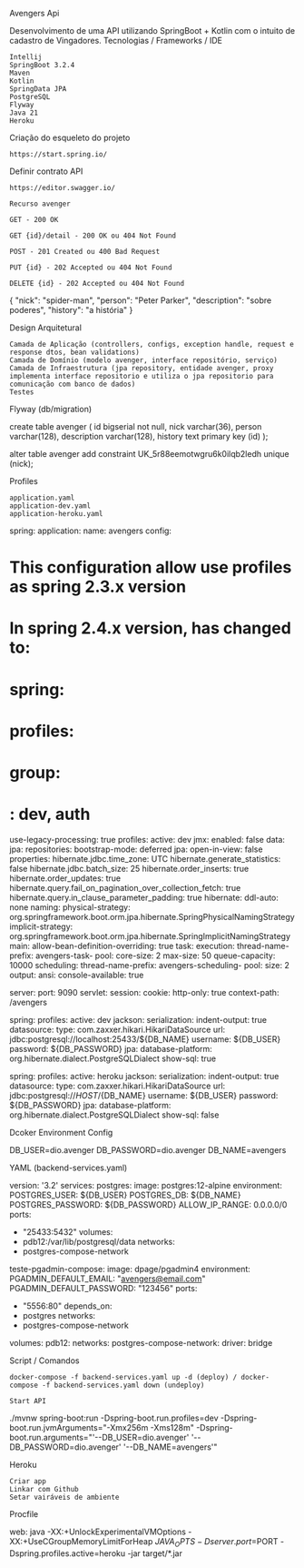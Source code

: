 Avengers Api

Desenvolvimento de uma API utilizando SpringBoot + Kotlin com o intuito de cadastro de Vingadores.
Tecnologias / Frameworks / IDE

    Intellij
    SpringBoot 3.2.4
    Maven
    Kotlin
    SpringData JPA
    PostgreSQL
    Flyway
    Java 21
    Heroku

Criação do esqueleto do projeto

    https://start.spring.io/

Definir contrato API

    https://editor.swagger.io/

    Recurso avenger

    GET - 200 OK

    GET {id}/detail - 200 OK ou 404 Not Found

    POST - 201 Created ou 400 Bad Request

    PUT {id} - 202 Accepted ou 404 Not Found

    DELETE {id} - 202 Accepted ou 404 Not Found

{
"nick": "spider-man",
"person": "Peter Parker",
"description": "sobre poderes",
"history": "a história"
}

Design Arquitetural

    Camada de Aplicação (controllers, configs, exception handle, request e response dtos, bean validations)
    Camada de Domínio (modelo avenger, interface repositório, serviço)
    Camada de Infraestrutura (jpa repository, entidade avenger, proxy implementa interface repositorio e utiliza o jpa repositorio para comunicação com banco de dados)
    Testes

Flyway (db/migration)

create table avenger (
id bigserial not null,
nick varchar(36),
person varchar(128),
description varchar(128),
history text
primary key (id)
);

alter table avenger add constraint UK_5r88eemotwgru6k0ilqb2ledh unique (nick);

Profiles

    application.yaml
    application-dev.yaml
    application-heroku.yaml

spring:
application:
name: avengers
config:
# This configuration allow use profiles as spring 2.3.x version
# In spring 2.4.x version, has changed to:
# spring:
#  profiles:
#    group:
#      <group>: dev, auth
use-legacy-processing: true
profiles:
active: dev
jmx:
enabled: false
data:
jpa:
repositories:
bootstrap-mode: deferred
jpa:
open-in-view: false
properties:
hibernate.jdbc.time_zone: UTC
hibernate.generate_statistics: false
hibernate.jdbc.batch_size: 25
hibernate.order_inserts: true
hibernate.order_updates: true
hibernate.query.fail_on_pagination_over_collection_fetch: true
hibernate.query.in_clause_parameter_padding: true
hibernate:
ddl-auto: none
naming:
physical-strategy: org.springframework.boot.orm.jpa.hibernate.SpringPhysicalNamingStrategy
implicit-strategy: org.springframework.boot.orm.jpa.hibernate.SpringImplicitNamingStrategy
main:
allow-bean-definition-overriding: true
task:
execution:
thread-name-prefix: avengers-task-
pool:
core-size: 2
max-size: 50
queue-capacity: 10000
scheduling:
thread-name-prefix: avengers-scheduling-
pool:
size: 2
output:
ansi:
console-available: true

server:
port: 9090
servlet:
session:
cookie:
http-only: true
context-path: /avengers

spring:
profiles:
active: dev
jackson:
serialization:
indent-output: true
datasource:
type: com.zaxxer.hikari.HikariDataSource
url: jdbc:postgresql://localhost:25433/${DB_NAME}
username: ${DB_USER}
password: ${DB_PASSWORD}
jpa:
database-platform: org.hibernate.dialect.PostgreSQLDialect
show-sql: true

spring:
profiles:
active: heroku
jackson:
serialization:
indent-output: true
datasource:
type: com.zaxxer.hikari.HikariDataSource
url: jdbc:postgresql://${HOST}/${DB_NAME}
username: ${DB_USER}
password: ${DB_PASSWORD}
jpa:
database-platform: org.hibernate.dialect.PostgreSQLDialect
show-sql: false

Dcoker
Environment Config

DB_USER=dio.avenger
DB_PASSWORD=dio.avenger
DB_NAME=avengers

YAML (backend-services.yaml)

version: '3.2'
services:
postgres:
image: postgres:12-alpine
environment:
POSTGRES_USER: ${DB_USER}
POSTGRES_DB: ${DB_NAME}
POSTGRES_PASSWORD: ${DB_PASSWORD}
ALLOW_IP_RANGE: 0.0.0.0/0
ports:
- "25433:5432"
volumes:
- pdb12:/var/lib/postgresql/data
networks:
- postgres-compose-network

teste-pgadmin-compose:
image: dpage/pgadmin4
environment:
PGADMIN_DEFAULT_EMAIL: "avengers@email.com"
PGADMIN_DEFAULT_PASSWORD: "123456"
ports:
- "5556:80"
depends_on:
- postgres
networks:
- postgres-compose-network

volumes:
pdb12:
networks:
postgres-compose-network:
driver: bridge

Script / Comandos

    docker-compose -f backend-services.yaml up -d (deploy) / docker-compose -f backend-services.yaml down (undeploy)

    Start API

./mvnw spring-boot:run -Dspring-boot.run.profiles=dev -Dspring-boot.run.jvmArguments="-Xmx256m -Xms128m" -Dspring-boot.run.arguments="'--DB_USER=dio.avenger' '--DB_PASSWORD=dio.avenger' '--DB_NAME=avengers'"

Heroku

    Criar app
    Linkar com Github
    Setar vairáveis de ambiente

Procfile

web: java -XX:+UnlockExperimentalVMOptions -XX:+UseCGroupMemoryLimitForHeap $JAVA_OPTS -Dserver.port=$PORT -Dspring.profiles.active=heroku -jar target/*.jar

